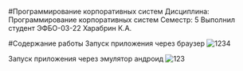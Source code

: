 #Программирование корпоративных систем
Дисциплина: Программирование корпоративных систем
Семестр: 5
Выполнил студент ЭФБО-03-22 Харабрин К.А.

#Содержание работы
Запуск приложения через браузер
![1234](https://github.com/user-attachments/assets/687e5dd9-5ba4-448d-a65e-d4c390d0c8f0)

Запуск приложения через эмулятор андроид
![123](https://github.com/user-attachments/assets/47683eb6-9a25-466d-80de-db09000afa39)
